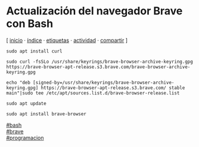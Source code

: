# Actualización del navegador Brave con Bash
[ [inicio](https://github.com/jucardus/jucardus.github.io/blob/main/index.md) · [índice](https://github.com/jucardus/jucardus.github.io/blob/main/indice.md) · [etiquetas](https://github.com/jucardus/jucardus.github.io/blob/main/etiquetas.md) · [actividad](https://github.com/jucardus/jucardus.github.io/blob/main/actividad.md) · [compartir](https://x.com/intent/tweet?text=Actualizaci%C3%B3n+del+navegador+Brave+con+Bash+%E2%80%94+Bash%2C+Programaci%C3%B3n%2C+Brave%0A%0A%E2%86%92+https%3A%2F%2Fgithub.com%2Fjucardus%2Fjucardus.github.io%2Fblob%2Fmain%2Fa%2Fc%2Ft%2Factualizacion-del-navegador-brave-con-bash.md%0A%0A%23bash_jucardus%0A%23brave_jucardus%0A%23programacion_jucardus) ]

```
sudo apt install curl

sudo curl -fsSLo /usr/share/keyrings/brave-browser-archive-keyring.gpg https://brave-browser-apt-release.s3.brave.com/brave-browser-archive-keyring.gpg

echo "deb [signed-by=/usr/share/keyrings/brave-browser-archive-keyring.gpg] https://brave-browser-apt-release.s3.brave.com/ stable main"|sudo tee /etc/apt/sources.list.d/brave-browser-release.list

sudo apt update

sudo apt install brave-browser
```

[#bash](https://github.com/jucardus/jucardus.github.io/blob/main/b/a/bash.md)  
[#brave](https://github.com/jucardus/jucardus.github.io/blob/main/b/r/brave.md)  
[#programacion](https://github.com/jucardus/jucardus.github.io/blob/main/p/r/programacion.md)
